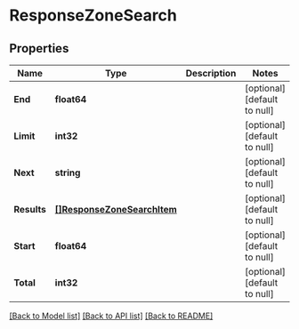 # ResponseZoneSearch

## Properties
Name | Type | Description | Notes
------------ | ------------- | ------------- | -------------
**End** | **float64** |  | [optional] [default to null]
**Limit** | **int32** |  | [optional] [default to null]
**Next** | **string** |  | [optional] [default to null]
**Results** | [**[]ResponseZoneSearchItem**](response_zone_search_item.md) |  | [optional] [default to null]
**Start** | **float64** |  | [optional] [default to null]
**Total** | **int32** |  | [optional] [default to null]

[[Back to Model list]](../README.md#documentation-for-models) [[Back to API list]](../README.md#documentation-for-api-endpoints) [[Back to README]](../README.md)

